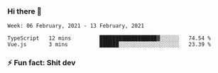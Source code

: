 ### Hi there 👋
<!--START_SECTION:waka-->
```text
Week: 06 February, 2021 - 13 February, 2021

TypeScript   12 mins         ██████████████████▓░░░░░░   74.54 % 
Vue.js       3 mins          ██████░░░░░░░░░░░░░░░░░░░   23.39 % 
```
<!--END_SECTION:waka-->
<!--
**TG4LAaron/TG4LAaron** is a ✨ _special_ ✨ repository because its `README.md` (this file) appears on your GitHub profile.

Here are some ideas to get you started:

- 🔭 I’m currently working on ...
- 🌱 I’m currently learning ...
- 👯 I’m looking to collaborate on ...
- 🤔 I’m looking for help with ...
- 💬 Ask me about ...
- 📫 How to reach me: ...
- 😄 Pronouns: ...
- ⚡ Fun fact: ...
-->
### ⚡ Fun fact: Shit dev

